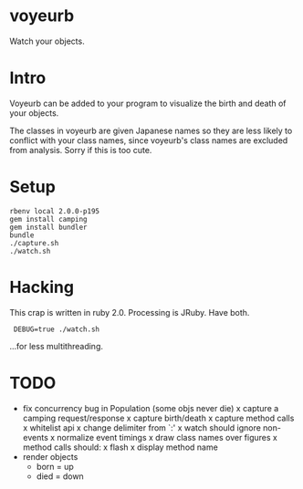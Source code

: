 voyeurb
=======

Watch your objects.

Intro
=====

Voyeurb can be added to your program to visualize the birth and death of your objects.

The classes in voyeurb are given Japanese names so they are less likely to conflict with your class names, since voyeurb's class names are excluded from analysis. Sorry if this is too cute.

Setup
=====

    rbenv local 2.0.0-p195
    gem install camping
    gem install bundler
    bundle
    ./capture.sh
    ./watch.sh

Hacking
=======

This crap is written in ruby 2.0. Processing is JRuby. Have both.

     DEBUG=true ./watch.sh

...for less multithreading.

TODO
====

- fix concurrency bug in Population (some objs never die)
x capture a camping request/response
  x capture birth/death
  x capture method calls
  x whitelist api
  x change delimiter from `:'
x watch should ignore non-events
x normalize event timings
x draw class names over figures
x method calls should:
  x flash
  x display method name
- render objects
  - born = up
  - died = down

